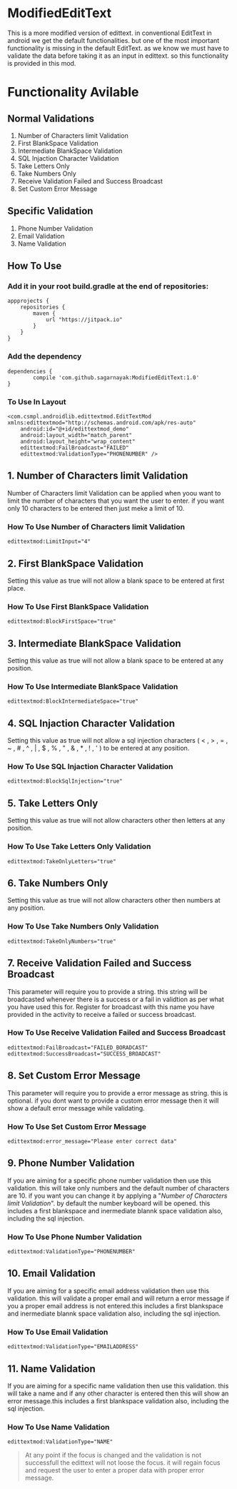 # ModifiedEditText
This is a more modified version of edittext. in conventional EditText in android we get the default functionalities. but one of the most important functionality is missing in the default EditText. as we know we must have to validate the data before taking it as an input in edittext. so this functionality is provided in this mod.

# Functionality Avilable

## Normal Validations
1. Number of Characters limit Validation
2. First BlankSpace Validation
3. Intermediate BlankSpace Validation
4. SQL Injaction Character Validation
5. Take Letters Only
6. Take Numbers Only
7. Receive Validation Failed and Success Broadcast
8. Set Custom Error Message

## Specific Validation
1. Phone Number Validation
2. Email Validation
3. Name Validation

## How To Use
### Add it in your root build.gradle at the end of repositories:

    appprojects {
        repositories {
    	    maven {
        	    url "https://jitpack.io"
            }
        }
    }

### Add the dependency

    dependencies {
	        compile 'com.github.sagarnayak:ModifiedEditText:1.0'
	}

### To Use In Layout
    <com.csmpl.androidlib.edittextmod.EditTextMod xmlns:edittextmod="http://schemas.android.com/apk/res-auto"
        android:id="@+id/edittextmod_demo"
        android:layout_width="match_parent"
        android:layout_height="wrap_content"
        edittextmod:FailBroadcast="FAILED"
        edittextmod:ValidationType="PHONENUMBER" />
        
## 1. Number of Characters limit Validation
Number of Characters limit Validation can be applied when yoou want to limit the number of characters that you want the user to enter. if you want only 10 characters to be entered then just meke a limit of 10.
### How To Use Number of Characters limit Validation
    edittextmod:LimitInput="4"
    
## 2. First BlankSpace Validation
Setting this value as true will not allow a blank space to be entered at first place.
### How To Use First BlankSpace Validation
    edittextmod:BlockFirstSpace="true"
    
## 3. Intermediate BlankSpace Validation
Setting this value as true will not allow a blank space to be entered at any position.
### How To Use Intermediate BlankSpace Validation
    edittextmod:BlockIntermediateSpace="true"
    
## 4. SQL Injaction Character Validation
Setting this value as true will not allow a sql injection characters ( < , > , = , ~ , # , ^ , | , $ , % , " , & , * , ! , ' ) to be entered at any position.
### How To Use SQL Injaction Character Validation
    edittextmod:BlockSqlInjection="true"
    
## 5. Take Letters Only
Setting this value as true will not allow characters other then letters at any position.
### How To Use Take Letters Only Validation
    edittextmod:TakeOnlyLetters="true"
    
## 6. Take Numbers Only
Setting this value as true will not allow characters other then numbers at any position.
### How To Use Take Numbers Only Validation
    edittextmod:TakeOnlyNumbers="true"
    
## 7. Receive Validation Failed and Success Broadcast
This parameter will require you to provide a string. this string will be broadcasted whenever there is a success or a fail in validtion as per what you have used this for. Register for broadcast with this name you have provided in the activity to receive a failed or success broadcast.
### How To Use Receive Validation Failed and Success Broadcast
    edittextmod:FailBroadcast="FAILED_BORADCAST"
    edittextmod:SuccessBroadcast="SUCCESS_BROADCAST"
    
## 8. Set Custom Error Message
This parameter will require you to provide a error message as string. this is optional. if you dont want to provide a custom error message then it will show a default error message while validating.
### How To Use Set Custom Error Message
    edittextmod:error_message="Please enter correct data"
    
## 9. Phone Number Validation
If you are aiming for a specific phone number validation then use this validation. this will take only numbers and the default number of characters are 10. if you want you can change it by applying a "_Number of Characters limit Validation_". by default the number keyboard will be opened. this includes a first blankspace and inermediate blannk space validation also, including the sql injection.
### How To Use Phone Number Validation
    edittextmod:ValidationType="PHONENUMBER"
    
## 10. Email Validation
If you are aiming for a specific email address validation then use this validation. this will validate a proper email and will return a error message if you a proper email address is not entered.this includes a first blankspace and inermediate blannk space validation also, including the sql injection.
### How To Use Email Validation
    edittextmod:ValidationType="EMAILADDRESS"
    
## 11. Name Validation
If you are aiming for a specific name validation then use this validation. this will take a name and if any other character is entered then this will show an error message.this includes a first blankspace validation also, including the sql injection.
### How To Use Name Validation
    edittextmod:ValidationType="NAME"
    
> At any point if the focus is changed and the validation is not successfull the edittext will not loose the focus. it will regain focus and request the user to enter a proper data with proper error message.